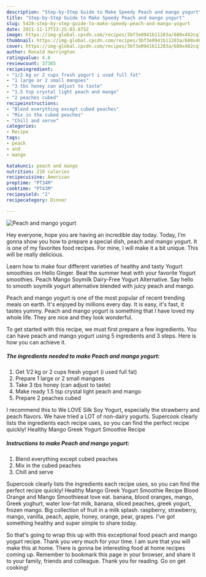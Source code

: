 ```yaml
---
description: "Step-by-Step Guide to Make Speedy Peach and mango yogurt"
title: "Step-by-Step Guide to Make Speedy Peach and mango yogurt"
slug: 5428-step-by-step-guide-to-make-speedy-peach-and-mango-yogurt
date: 2021-11-17T23:25:03.875Z
image: https://img-global.cpcdn.com/recipes/3bf3e0941b11283a/680x482cq70/peach-and-mango-yogurt-recipe-main-photo.jpg
thumbnail: https://img-global.cpcdn.com/recipes/3bf3e0941b11283a/680x482cq70/peach-and-mango-yogurt-recipe-main-photo.jpg
cover: https://img-global.cpcdn.com/recipes/3bf3e0941b11283a/680x482cq70/peach-and-mango-yogurt-recipe-main-photo.jpg
author: Ronald Harrington
ratingvalue: 4.6
reviewcount: 37365
recipeingredient:
- "1/2 kg or 2 cups fresh yogurt i used full fat"
- "1 large or 2 small mangoes"
- "3 tbs honey can adjust to taste"
- "1.5 tsp crystal light peach and mango"
- "2 peaches cubed"
recipeinstructions:
- "Blend everything except cubed peaches"
- "Mix in the cubed peaches"
- "Chill and serve"
categories:
- Recipe
tags:
- peach
- and
- mango

katakunci: peach and mango 
nutrition: 210 calories
recipecuisine: American
preptime: "PT34M"
cooktime: "PT43M"
recipeyield: "2"
recipecategory: Dinner

---
```



![Peach and mango yogurt](https://img-global.cpcdn.com/recipes/3bf3e0941b11283a/680x482cq70/peach-and-mango-yogurt-recipe-main-photo.jpg)

Hey everyone, hope you are having an incredible day today. Today, I'm gonna show you how to prepare a special dish, peach and mango yogurt. It is one of my favorites food recipes. For mine, I will make it a bit unique. This will be really delicious.

Learn how to make four different varieties of healthy and tasty Yogurt smoothies on Hello Ginger. Beat the summer heat with your favorite Yogurt smoothies. Peach Mango Soymilk Dairy-Free Yogurt Alternative. Say hello to smooth soymilk yogurt alternative blended with juicy peach and mango.

Peach and mango yogurt is one of the most popular of recent trending meals on earth. It's enjoyed by millions every day. It is easy, it's fast, it tastes yummy. Peach and mango yogurt is something that I have loved my whole life. They are nice and they look wonderful.


To get started with this recipe, we must first prepare a few ingredients. You can have peach and mango yogurt using 5 ingredients and 3 steps. Here is how you can achieve it.

<!--inarticleads1-->

##### The ingredients needed to make Peach and mango yogurt:

1. Get 1/2 kg or 2 cups fresh yogurt (i used full fat)
1. Prepare 1 large or 2 small mangoes
1. Take 3 tbs honey (can adjust to taste)
1. Make ready 1.5 tsp crystal light peach and mango
1. Prepare 2 peaches cubed


I recommend this to We LOVE Silk Soy Yogurt, especially the strawberry and peach flavors. We have tried a LOT of non-dairy yogurts. Supercook clearly lists the ingredients each recipe uses, so you can find the perfect recipe quickly! Healthy Mango Greek Yogurt Smoothie Recipe 

<!--inarticleads2-->

##### Instructions to make Peach and mango yogurt:

1. Blend everything except cubed peaches
1. Mix in the cubed peaches
1. Chill and serve


Supercook clearly lists the ingredients each recipe uses, so you can find the perfect recipe quickly! Healthy Mango Greek Yogurt Smoothie Recipe Blood Orange and Mango Smoothieeat love eat. banana, blood oranges, mango, Greek yoghurt, water low-fat milk, banana, sliced peaches, greek yogurt, frozen mango. Big collection of fruit in a milk splash. raspberry, strawberry, mango, vanilla, peach, apple, honey, orange, pear, grapes. I&#39;ve got something healthy and super simple to share today. 

So that's going to wrap this up with this exceptional food peach and mango yogurt recipe. Thank you very much for your time. I am sure that you will make this at home. There is gonna be interesting food at home recipes coming up. Remember to bookmark this page in your browser, and share it to your family, friends and colleague. Thank you for reading. Go on get cooking!
